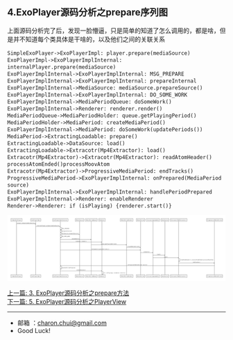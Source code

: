 4.ExoPlayer源码分析之prepare序列图    
---    


上面源码分析完了后，发现一脸懵逼，只是简单的知道了怎么调用的，都是啥，但是并不知道每个类具体是干啥的，以及他们之间的关联关系


```sequence
SimpleExoPlayer->ExoPlayerImpl: player.prepare(mediaSource)
ExoPlayerImpl->ExoPlayerImplInternal: internalPlayer.prepare(mediaSource)
ExoPlayerImplInternal->ExoPlayerImplInternal: MSG_PREPARE
ExoPlayerImplInternal->ExoPlayerImplInternal: prepareInternal
ExoPlayerImplInternal->MediaSource: mediaSource.prepareSource()
ExoPlayerImplInternal->ExoPlayerImplInternal: DO_SOME_WORK
ExoPlayerImplInternal->MediaPeriodQueue: doSomeWork()
ExoPlayerImplInternal->Renderer: renderer.render()
MediaPeriodQueue->MediaPeriodHolder: queue.getPlayingPeriod()
MediaPeriodHolder->MediaPeriod: createMediaPeriod()
ExoPlayerImplInternal->MediaPeriod: doSomeWork(updatePeriods())
MediaPeriod->ExtractingLoadable: prepare()
ExtractingLoadable->DataSource: load()
ExtractingLoadable->Extracotr(Mp4Extractor): load()
Extracotr(Mp4Extractor)->Extracotr(Mp4Extractor): readAtomHeader() processAtomEnded()processMoovAtom
Extracotr(Mp4Extractor)->ProgressiveMediaPeriod: endTracks()
ProgressiveMediaPeriod->ExoPlayerImplInternal: onPrepared(MediaPeriod source)
ExoPlayerImplInternal->ExoPlayerImplInternal: handlePeriodPrepared
ExoPlayerImplInternal->Renderer: enableRenderer
Renderer->Renderer: if (isPlaying) {renderer.start()}
```


![image](https://github.com/CharonChui/Pictures/blob/master/ExoPlayer_prepare.png?raw=true)




[上一篇: 3. ExoPlayer源码分析之prepare方法](https://github.com/CharonChui/AndroidNote/blob/master/VideoDevelopment/ExoPlayer/3.%20ExoPlayer%E6%BA%90%E7%A0%81%E5%88%86%E6%9E%90%E4%B9%8Bprepare%E6%96%B9%E6%B3%95.md)       
[下一篇: 5. ExoPlayer源码分析之PlayerView](https://github.com/CharonChui/AndroidNote/blob/master/VideoDevelopment/ExoPlayer/5.%20ExoPlayer%E6%BA%90%E7%A0%81%E5%88%86%E6%9E%90%E4%B9%8BPlayerView.md)

---

- 邮箱 ：charon.chui@gmail.com  
- Good Luck! 







